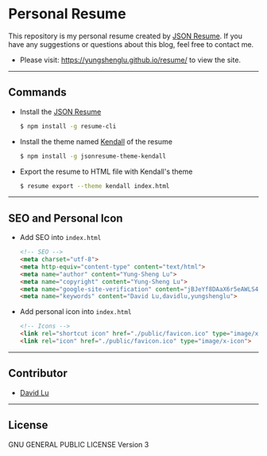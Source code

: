 # Personal Resume

This repository is my personal resume created by [JSON Resume](https://jsonresume.org/getting-started/). If you have any suggestions or questions about this blog, feel free to contact me.

* Please visit: https://yungshenglu.github.io/resume/ to view the site.

---
## Commands

* Install the [JSON Resume](https://jsonresume.org/getting-started/)
    ```bash
    $ npm install -g resume-cli
    ```
* Install the theme named [Kendall](http://themes.jsonresume.org/theme/kendall) of the resume
    ```bash
    $ npm install -g jsonresume-theme-kendall
    ```
* Export the resume to HTML file with Kendall's theme
    ```bash
    $ resume export --theme kendall index.html
    ```

---
## SEO and Personal Icon

* Add SEO into `index.html`
    ```html
    <!-- SEO -->
    <meta charset="utf-8">
    <meta http-equiv="content-type" content="text/html">
    <meta name="author" content="Yung-Sheng Lu">
    <meta name="copyright" content="Yung-Sheng Lu">
    <meta name="google-site-verification" content="jBJeYf8DAaX6r5eAWLS4_Q5jiRIBS1phgG-C06lSEcA" />
    <meta name="keywords" content="David Lu,davidlu,yungshenglu">
    ```
* Add personal icon into `index.html`
    ```html
    <!-- Icons -->
    <link rel="shortcut icon" href="./public/favicon.ico" type="image/x-icon">
    <link rel="icon" href="./public/favicon.ico" type="image/x-icon">
    ```

---
## Contributor

* [David Lu](https://github.com/yungshenglu)

---
## License

GNU GENERAL PUBLIC LICENSE Version 3